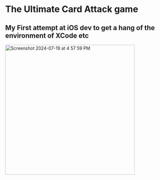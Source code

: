 
# The Ultimate Card Attack game

## My First attempt at iOS dev to get a hang of the environment of XCode etc

<img width="414" alt="Screenshot 2024-07-19 at 4 57 59 PM" src="https://github.com/user-attachments/assets/163b5da6-2c0b-4a06-aff4-f15c0f6d170c">
